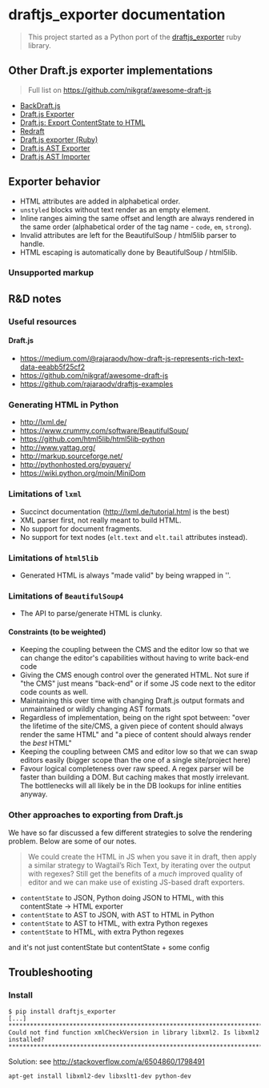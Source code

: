 draftjs_exporter documentation
==============================

> This project started as a Python port of the [draftjs_exporter](https://github.com/ignitionworks/draftjs_exporter) ruby library.

## Other Draft.js exporter implementations

> Full list on https://github.com/nikgraf/awesome-draft-js

- [BackDraft.js](https://github.com/evanc/backdraft-js)
- [Draft.js Exporter](https://github.com/rkpasia/draft-js-exporter)
- [Draft.js: Export ContentState to HTML](https://github.com/sstur/draft-js-export-html)
- [Redraft](https://github.com/lokiuz/redraft)
- [Draft.js exporter (Ruby)](https://github.com/ignitionworks/draftjs_exporter)
- [Draft.js AST Exporter](https://github.com/icelab/draft-js-ast-exporter)
- [Draft.js AST Importer](https://github.com/icelab/draft-js-ast-importer)

## Exporter behavior

- HTML attributes are added in alphabetical order.
- `unstyled` blocks without text render as an empty element.
- Inline ranges aiming the same offset and length are always rendered in the same order (alphabetical order of the tag name - `code`, `em`, `strong`).
- Invalid attributes are left for the BeautifulSoup / html5lib parser to handle.
- HTML escaping is automatically done by BeautifulSoup / html5lib.

### Unsupported markup


## R&D notes

### Useful resources

#### Draft.js

- https://medium.com/@rajaraodv/how-draft-js-represents-rich-text-data-eeabb5f25cf2
- https://github.com/nikgraf/awesome-draft-js
- https://github.com/rajaraodv/draftjs-examples

### Generating HTML in Python

- http://lxml.de/
- https://www.crummy.com/software/BeautifulSoup/
- https://github.com/html5lib/html5lib-python
- http://www.yattag.org/
- http://markup.sourceforge.net/
- http://pythonhosted.org/pyquery/
- https://wiki.python.org/moin/MiniDom

### Limitations of `lxml`

- Succinct documentation (http://lxml.de/tutorial.html is the best)
- XML parser first, not really meant to build HTML.
- No support for document fragments.
- No support for text nodes (`elt.text` and `elt.tail` attributes instead).

### Limitations of `html5lib`

- Generated HTML is always "made valid" by being wrapped in '<html><head></head><body></body></html>'.

### Limitations of `BeautifulSoup4`

- The API to parse/generate HTML is clunky.

#### Constraints (to be weighted)

- Keeping the coupling between the CMS and the editor low so that we can change the editor's capabilities without having to write back-end code
- Giving the CMS enough control over the generated HTML. Not sure if "the CMS" just means "back-end" or if some JS code next to the editor code counts as well.
- Maintaining this over time with changing Draft.js output formats and unmaintained or wildly changing AST formats
- Regardless of implementation, being on the right spot between: "over the lifetime of the site/CMS, a given piece of content should always render the same HTML" and "a piece of content should always render the _best_ HTML"
- Keeping the coupling between CMS and editor low so that we can swap editors easily (bigger scope than the one of a single site/project here)
- Favour logical completeness over raw speed. A regex parser will be faster than building a DOM. But caching makes that mostly irrelevant. The bottlenecks will all likely be in the DB lookups for inline entities anyway.

### Other approaches to exporting from Draft.js

We have so far discussed a few different strategies to solve the rendering problem. Below are some of our notes.

> We could create the HTML in JS when you save it in draft, then apply a similar strategy to Wagtail’s Rich Text, by iterating over the output with regexes?
> Still get the benefits of a _much_ improved quality of editor and we can make use of existing JS-based draft exporters.

- `contentState` to JSON, Python doing JSON to HTML, with this contentState -> HTML exporter
- `contentState` to AST to JSON, with AST to HTML in Python
- `contentState` to AST to HTML, with extra Python regexes
- `contentState` to HTML, with extra Python regexes

and it's not just contentState but contentState + some config

## Troubleshooting

### Install

```
$ pip install draftjs_exporter
[...]
*********************************************************************************
Could not find function xmlCheckVersion in library libxml2. Is libxml2 installed?
*********************************************************************************
```

Solution: see http://stackoverflow.com/a/6504860/1798491

`apt-get install libxml2-dev libxslt1-dev python-dev`
